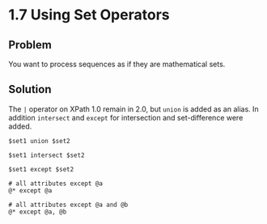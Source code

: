 # 1.7 Using Set Operators

## Problem

You want to process sequences as if they are mathematical sets.

## Solution

The ``|`` operator on XPath 1.0 remain in 2.0, but ``union`` is added as an
alias.  In addition ``intersect`` and ``except`` for intersection and set-difference were added.

```
$set1 union $set2

$set1 intersect $set2

$set1 except $set2

# all attributes except @a
@* except @a

# all attributes except @a and @b
@* except @a, @b

```
